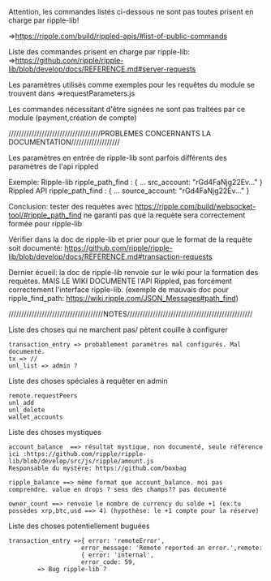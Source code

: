 
Attention, les commandes listés ci-dessous ne sont pas toutes prisent en charge par ripple-lib!

=>https://ripple.com/build/rippled-apis/#list-of-public-commands

Liste des commandes prisent en charge par ripple-lib:
=>https://github.com/ripple/ripple-lib/blob/develop/docs/REFERENCE.md#server-requests

Les paramètres utilisés comme exemples pour les requêtes du module se trouvent dans
=>requestParameters.js 

Les commandes nécessitant d'être signées ne sont pas traitées par ce module (payment,création de compte)

////////////////////////////////////PROBLEMES CONCERNANTS LA DOCUMENTATION///////////////////

Les paramètres en entrée de ripple-lib sont parfois différents des paramètres de l'api rippled

Exemple: 
	Ripple-lib
		ripple_path_find : {
				...
			src_account: "rGd4FaNjg22Ev..."
		}
	Rippled API
		ripple_path_find : {
				...
			source_account: "rGd4FaNjg22Ev..."
		}

Conclusion: tester des requètes avec https://ripple.com/build/websocket-tool/#ripple_path_find
ne garanti pas que la requète sera correctement formée pour ripple-lib

Vérifier dans la doc de ripple-lib et prier pour que le format de la requête soit documenté: https://github.com/ripple/ripple-lib/blob/develop/docs/REFERENCE.md#transaction-requests

Dernier écueil: la doc de ripple-lib renvoie sur le wiki pour la formation des requètes. MAIS LE WIKI DOCUMENTE l'API Rippled, pas forcément correctement l'interface ripple-lib. (exemple de mauvais doc pour ripple_find_path: https://wiki.ripple.com/JSON_Messages#path_find) 

/////////////////////////////////////NOTES/////////////////////////////////////////////////

Liste des choses qui ne marchent pas/ pètent couille à configurer

	transaction_entry => probablement paramètres mal configurés. Mal documenté.
	tx => //
	unl_list => admin ?



Liste des choses spéciales à requêter en admin

	remote.requestPeers
	unl_add
	unl_delete
	wallet_accounts

Liste des choses mystiques 

	account_balance  ==> résultat mystique, non documenté, seule référence ici :https://github.com/ripple/ripple-lib/blob/develop/src/js/ripple/amount.js    
	Responsable du mystère: https://github.com/boxbag

	ripple_balance ==> même format que account_balance. moi pas comprendre. value en drops ? sens des champs?? pas documenté

	owner_count ==> renvoie le nombre de currency du solde +1 (ex:tu possèdes xrp,btc,usd ==> 4) (hypothèse: le +1 compte pour la réserve)

Liste des choses potentiellement buguées

	transaction_entry =>{ error: 'remoteError',
  						error_message: 'Remote reported an error.',remote: 
   						{ error: 'internal',
     					error_code: 59,
     		=> Bug ripple-lib ?



